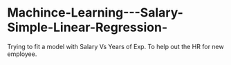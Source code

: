 # Machince-Learning---Salary-Simple-Linear-Regression-
Trying to fit a model with Salary Vs Years of Exp. To help out the HR for new employee.

